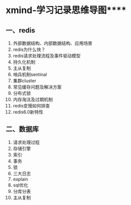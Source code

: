 # xmind-学习记录思维导图****
## 一、redis
1. 外部数据结构、内部数据结构、应用场景
2. redis为什么快？
3. redis请求处理流程及事件驱动模型
4. 持久化机制
5. 主从复制
6. 哨兵机制sentinal
7. 集群cluster
8. 常见缓存问题及解决方案
9. 分布式锁
10. 内存淘汰及过期机制
11. redis变慢如何排查
12. redis6.0新特性

## 二、数据库
1. 请求处理过程
2. 存储引擎
3. 索引
4. 事务
5. 锁
6. 三大日志
7. explain
8. sql优化
9. 分库分表
10. 主从复制

